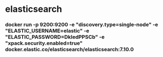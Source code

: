 # elasticsearch

### docker run -p 9200:9200 -e "discovery.type=single-node" -e "ELASTIC_USERNAME=elastic" -e "ELASTIC_PASSWORD=DkIedPPSCb" -e "xpack.security.enabled=true" docker.elastic.co/elasticsearch/elasticsearch:7.10.0
